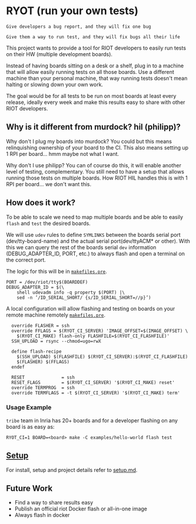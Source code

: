 # RYOT (run your own tests)

    Give developers a bug report, and they will fix one bug

    Give them a way to run test, and they will fix bugs all their life

This project wants to provide a tool for RIOT developers to easily run tests
on their HW (multiple development boards).

Instead of having boards sitting on a desk or a shelf, plug in to a machine
that will allow easily running tests on all those boards. Use a different
machine than your personal machine, that way running tests doesn't mean halting
or slowing down your own work.

The goal would be for all tests to be run on most boards at least every release,
ideally every week and make this results easy to share with other RIOT developers.

## Why is it different from murdock? hil (philipp)?

Why don't I plug my boards into murdock? You could but this means relinquishing
ownership of your board to the CI. This also means setting up 1 RPI per board...
hmm maybe not what I want.

Why don't I use philipp? You can of course do this, it will enable another level
of testing, complementary. You still need to have a setup that allows running those
tests on multiple boards. How RIOT HIL handles this is with 1 RPI per board...
we don't want this.

## How does it work?

To be able to scale we need to map multiple boards and be able to easily
`flash` and `test` the desired boards.

We will use `udev` rules to define `SYMLINKS` between the boards serial port
(dev/tty-board-name) and the actual serial port(dev/ttyACM* or other).
With this we can query the rest of the boards serial `dev` information
(DEBUG_ADAPTER_ID, PORT, etc.) to always flash and open a terminal on the
correct port.

The logic for this will be in [`makefiles.pre`](template/conf/makefiles.pre).

```
PORT = /dev/riot/tty$(BOARDDEF)
DEBUG_ADAPTER_ID = $(\
    shell udevadm info -q property $(PORT) |\
    sed -n ’/ID_SERIAL_SHORT/ {s/ID_SERIAL_SHORT=//p}’)
```

A local configuration will allow flashing and testing on boards on your remote
machine remotely [`makefiles.pre`](local/ci-boards.mk.pre).

```
  override FLASHER = ssh
  override FFLAGS = $(RYOT_CI_SERVER) 'IMAGE_OFFSET=$(IMAGE_OFFSET) \
    $(RYOT_CI_MAKE) flash-only FLASHFILE=$(RYOT_CI_FLASHFILE)'
  SSH_UPLOAD = rsync --chmod=ugo=rwX

  define flash-recipe
    $(SSH_UPLOAD) $(FLASHFILE) $(RYOT_CI_SERVER):$(RYOT_CI_FLASHFILE)
    $(FLASHER) $(FFLAGS)
  endef

  RESET              = ssh
  RESET_FLAGS        = $(RYOT_CI_SERVER) '$(RYOT_CI_MAKE) reset'
  override TERMPROG  = ssh
  override TERMFLAGS = -t $(RYOT_CI_SERVER) '$(RYOT_CI_MAKE) term'
```

### Usage Example

`tribe` team in Inria has 20+ boards and for a developer flashing on any 
board is as easy as:

    RYOT_CI=1 BOARD=<board> make -C examples/hello-world flash test

## [Setup](setup.md)

For install, setup and project details refer to [setup.md](setup.md).

## Future Work

- Find a way to share results easy
- Publish an official riot Docker flash or all-in-one image
- Always flash in docker
